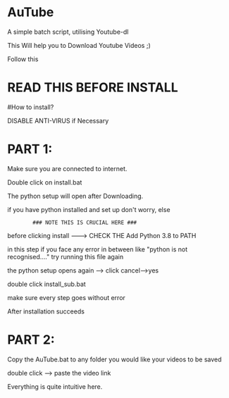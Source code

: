 # AuTube

A simple batch script, utilising Youtube-dl

This Will help you to Download Youtube Videos ;)

Follow this

# READ THIS BEFORE INSTALL

#How to install?

DISABLE ANTI-VIRUS if Necessary

PART 1:
=======

Make sure you are connected to internet.

Double click on install.bat

The python setup will open after Downloading.

if you have python installed and set up don't worry, else

            ### NOTE THIS IS CRUCIAL HERE ###

before clicking install ---> CHECK THE Add Python 3.8 to PATH

in this step if you face any error in between like "python is not recognised...." try running this file again

the python setup opens again --> click cancel-->yes

double click install_sub.bat

make sure every step goes without error

After installation succeeds

PART 2:
=======

Copy the AuTube.bat to any folder you would like your videos to be saved

double click --> paste the video link

Everything is quite intuitive here.
